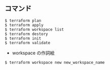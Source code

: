 ## コマンド

```shell
$ terraform plan
$ terraform apply
$ terraform workspace list
$ terraform destory
$ terraform init
$ terraform validate
```

- workspace の作詞絵
```shell
$ terraform workspace new new_workspace_name
```

